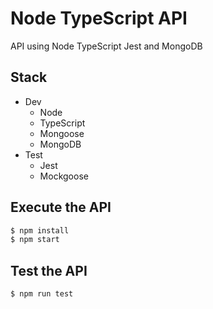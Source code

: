 # Node TypeScript API
API using Node TypeScript Jest and MongoDB

## Stack
- Dev
  - Node
  - TypeScript
  - Mongoose
  - MongoDB
- Test
  - Jest
  - Mockgoose

## Execute the API
```sh
$ npm install
$ npm start
```

## Test the API
```sh
$ npm run test
```
